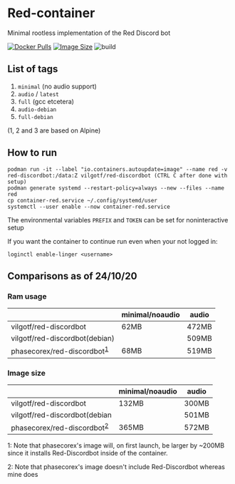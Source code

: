 # Red-container
Minimal rootless implementation of the Red Discord bot

[![Docker Pulls](https://img.shields.io/docker/pulls/vilgotf/red-discordbot)](https://hub.docker.com/r/vilgotf/red-discordbot)
[![Image Size](https://images.microbadger.com/badges/image/vilgotf/red-discordbot.svg)](https://microbadger.com/images/vilgotf/red-discordbot)
![build](https://github.com/vilgotf/Red-container/workflows/build/badge.svg?branch=main)

## List of tags
1. `minimal` (no audio support)
2. `audio` / `latest`
3. `full` (gcc etcetera)
4. `audio-debian`
5. `full-debian`

(1, 2 and 3 are based on Alpine)

## How to run
```
podman run -it --label "io.containers.autoupdate=image" --name red -v red-discordbot:/data:Z vilgotf/red-discordbot (CTRL C after done with setup)
podman generate systemd --restart-policy=always --new --files --name red
cp container-red.service ~/.config/systemd/user
systemctl --user enable --now container-red.service
```

The environmental variables `PREFIX` and `TOKEN` can be set for noninteractive setup

If you want the container to continue run even when your not logged in:
```
loginctl enable-linger <username>
```

## Comparisons as of 24/10/20
### Ram usage
| | minimal/noaudio | audio |
| --- | --- | ---
| vilgotf/red-discordbot | 62MB | 472MB
| vilgotf/red-discordbot(debian) | | 509MB
| phasecorex/red-discordbot<sup>[1](#phasecorex-ram)</sup> | 68MB | 519MB

### Image size
| | minimal/noaudio | audio
| --- | --- | ---
| vilgotf/red-discordbot | 132MB | 300MB
| vilgotf/red-discordbot(debian | | 501MB
| phasecorex/red-discordbot<sup>[2](#phasecorex-image)</sup> | 365MB | 572MB

<a name="phasecorex-ram">1</a>: Note that phasecorex's image will, on first launch, be larger by ~200MB since it installs Red-Discordbot inside of the container.

<a name="phasecorex-image">2</a>: Note that phasecorex's image doesn't include Red-Discordbot whereas mine does
